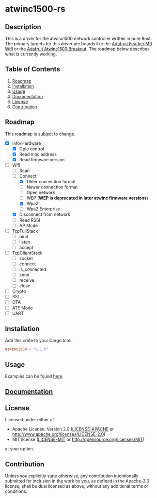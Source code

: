 # atwinc1500-rs

## Description
This is a driver for the atwinc1500 network controller written in pure Rust. The
primary targets for this driver are boards like the [Adafruit Feather M0 Wifi](https://adafruit.com/product/3010)
or the [Adafruit Atwinc1500 Breakout](https://adafruit.com/product/2999). The roadmap below
describes what is currently working.

## Table of Contents
1. [Roadmap](#roadmap)
2. [Installation](#installation)
3. [Usage](#usage)
4. [Documentation](#documentation)
5. [License](#license)
6. [Contribution](#contribution)

## Roadmap

This roadmap is subject to change.

- [x] Info/Hardware
    - [x] Gpio control
    - [x] Read mac address
    - [x] Read firmware version
- [ ] Wifi
    - [ ] Scan
    - [ ] Connect
        - [x] Older connection format
        - [ ] Newer connection format
        - [ ] Open network
        - [ ] WEP (**WEP is deprecated in later atwinc firmware versions**)
        - [x] Wpa2
        - [ ] Wpa2 Enterprise
    - [x] Disconnect from network
    - [ ] Read RSSI
    - [ ] AP Mode
- [ ] TcpFullStack
    - [ ] bind
    - [ ] listen
    - [ ] accept
- [ ] TcpClientStack
    - [ ] socket
    - [ ] connect
    - [ ] is_connected
    - [ ] send
    - [ ] receive
    - [ ] close
- [ ] Crypto
- [ ] SSL
- [ ] OTA
- [ ] ATE Mode
- [ ] UART

## Installation
Add this crate to your Cargo.toml:
```toml
atwinc1500 = "0.1.0"
```

## Usage
Examples can be found [here](https://github.com/drewtchrist/atwinc1500-rs-examples). 

## [Documentation](https://docs.rs/atwinc1500/0.1.0/atwinc1500/)

## License

Licensed under either of

 * Apache License, Version 2.0
   ([LICENSE-APACHE](LICENSE-APACHE) or http://www.apache.org/licenses/LICENSE-2.0)
 * MIT license
   ([LICENSE-MIT](LICENSE-MIT) or http://opensource.org/licenses/MIT)

at your option.

## Contribution

Unless you explicitly state otherwise, any contribution intentionally submitted
for inclusion in the work by you, as defined in the Apache-2.0 license, shall be
dual licensed as above, without any additional terms or conditions.
